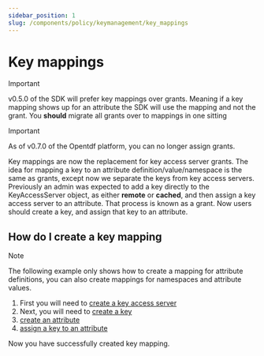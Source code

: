 ```yaml
---
sidebar_position: 1
slug: /components/policy/keymanagement/key_mappings
---
```


# Key mappings

>[!IMPORTANT]
>v0.5.0 of the SDK will prefer key mappings over
>grants. Meaning if a key mapping shows up for an attribute
>the SDK will use the mapping and not the grant.
>You **should** migrate all grants over to mappings in one
>sitting

>[!IMPORTANT]
>As of v0.7.0 of the Opentdf platform, you can no longer
>assign grants.

Key mappings are now the replacement for key access server grants. The idea for mapping a key to an attribute definition/value/namespace is the same as grants, except now we separate the keys from key access servers. Previously an admin was expected to add a key directly to the KeyAccessServer object, as either **remote** or **cached**, and then assign a key access server to an attribute. That process is known as a grant. Now users should create a key, and assign that key to an attribute.

## How do I create a key mapping

>[!NOTE]
>The following example only shows how to create a mapping for
>attribute definitions, you can also create mappings for namespaces
>and attribute values.

1. First you will need to [create a key access server](https://github.com/opentdf/platform/blob/main/service/policy/kasregistry/key_access_server_registry.proto#L630)
2. Next, you will need to [create a key](https://github.com/opentdf/platform/blob/main/service/policy/kasregistry/key_access_server_registry.proto#L644)
3. [create an attribute](https://github.com/opentdf/platform/blob/main/service/policy/attributes/attributes.proto#L415)
4. [assign a key to an attribute](https://github.com/opentdf/platform/blob/main/service/policy/attributes/attributes.proto#L457)

Now you have successfully created key mapping.

